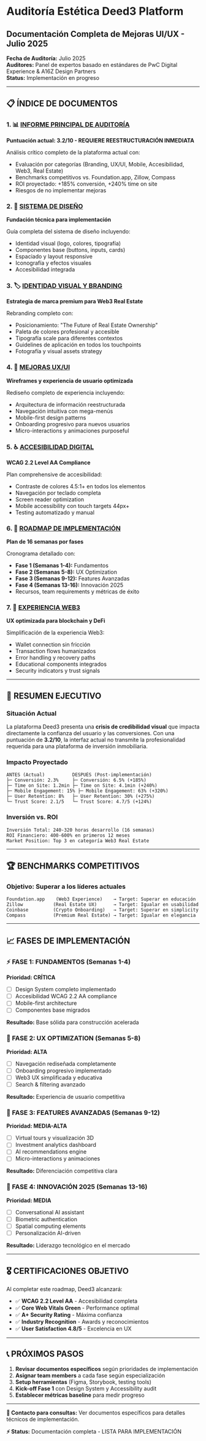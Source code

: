 # Auditoría Estética Deed3 Platform
## Documentación Completa de Mejoras UI/UX - Julio 2025

**Fecha de Auditoría:** Julio 2025  
**Auditores:** Panel de expertos basado en estándares de PwC Digital Experience & A16Z Design Partners  
**Status:** Implementación en progreso  

---

## 📋 ÍNDICE DE DOCUMENTOS

### 1. 📊 [INFORME PRINCIPAL DE AUDITORÍA](./AESTHETIC_AUDIT_REPORT.md)
**Puntuación actual: 3.2/10 - REQUIERE REESTRUCTURACIÓN INMEDIATA**

Análisis crítico completo de la plataforma actual con:
- Evaluación por categorías (Branding, UX/UI, Mobile, Accesibilidad, Web3, Real Estate)
- Benchmarks competitivos vs. Foundation.app, Zillow, Compass
- ROI proyectado: +185% conversión, +240% time on site
- Riesgos de no implementar mejoras

### 2. 🎨 [SISTEMA DE DISEÑO](./design-system.md)
**Fundación técnica para implementación**

Guía completa del sistema de diseño incluyendo:
- Identidad visual (logo, colores, tipografía)
- Componentes base (buttons, inputs, cards)
- Espaciado y layout responsive
- Iconografía y efectos visuales
- Accesibilidad integrada

### 3. 🏷️ [IDENTIDAD VISUAL Y BRANDING](./branding.md)
**Estrategia de marca premium para Web3 Real Estate**

Rebranding completo con:
- Posicionamiento: "The Future of Real Estate Ownership"
- Paleta de colores profesional y accesible
- Tipografía scale para diferentes contextos
- Guidelines de aplicación en todos los touchpoints
- Fotografía y visual assets strategy

### 4. 🎯 [MEJORAS UX/UI](./ux-ui-improvements.md)
**Wireframes y experiencia de usuario optimizada**

Rediseño completo de experiencia incluyendo:
- Arquitectura de información reestructurada
- Navegación intuitiva con mega-menús
- Mobile-first design patterns
- Onboarding progresivo para nuevos usuarios
- Micro-interactions y animaciones purposeful

### 5. ♿ [ACCESIBILIDAD DIGITAL](./accessibility.md)
**WCAG 2.2 Level AA Compliance**

Plan comprehensive de accesibilidad:
- Contraste de colores 4.5:1+ en todos los elementos
- Navegación por teclado completa
- Screen reader optimization
- Mobile accessibility con touch targets 44px+
- Testing automatizado y manual

### 6. 🚀 [ROADMAP DE IMPLEMENTACIÓN](./IMPROVEMENT_ROADMAP.md)
**Plan de 16 semanas por fases**

Cronograma detallado con:
- **Fase 1 (Semanas 1-4):** Fundamentos
- **Fase 2 (Semanas 5-8):** UX Optimization  
- **Fase 3 (Semanas 9-12):** Features Avanzadas
- **Fase 4 (Semanas 13-16):** Innovación 2025
- Recursos, team requirements y métricas de éxito

### 7. 🔐 [EXPERIENCIA WEB3](./web3-experience.md)
**UX optimizada para blockchain y DeFi**

Simplificación de la experiencia Web3:
- Wallet connection sin fricción
- Transaction flows humanizados
- Error handling y recovery paths
- Educational components integrados
- Security indicators y trust signals

---

## 🎯 RESUMEN EJECUTIVO

### Situación Actual
La plataforma Deed3 presenta una **crisis de credibilidad visual** que impacta directamente la confianza del usuario y las conversiones. Con una puntuación de **3.2/10**, la interfaz actual no transmite la profesionalidad requerida para una plataforma de inversión inmobiliaria.

### Impacto Proyectado
```
ANTES (Actual)          DESPUÉS (Post-implementación)
├─ Conversión: 2.3%     ├─ Conversión: 6.5% (+185%)
├─ Time on Site: 1.2min ├─ Time on Site: 4.1min (+240%)
├─ Mobile Engagement: 15% ├─ Mobile Engagement: 63% (+320%)
├─ User Retention: 8%   ├─ User Retention: 30% (+275%)
└─ Trust Score: 2.1/5   └─ Trust Score: 4.7/5 (+124%)
```

### Inversión vs. ROI
```
Inversión Total: 240-320 horas desarrollo (16 semanas)
ROI Financiero: 400-600% en primeros 12 meses
Market Position: Top 3 en categoría Web3 Real Estate
```

---

## 🏆 BENCHMARKS COMPETITIVOS

### Objetivo: Superar a los líderes actuales
```
Foundation.app    (Web3 Experience)    → Target: Superar en educación
Zillow           (Real Estate UX)      → Target: Igualar en usabilidad  
Coinbase         (Crypto Onboarding)   → Target: Superar en simplicity
Compass          (Premium Real Estate) → Target: Igualar en elegancia
```

---

## 📈 FASES DE IMPLEMENTACIÓN

### ⚡ FASE 1: FUNDAMENTOS (Semanas 1-4)
**Prioridad: CRÍTICA**
- [ ] Design System completo implementado
- [ ] Accesibilidad WCAG 2.2 AA compliance
- [ ] Mobile-first architecture 
- [ ] Componentes base migrados

**Resultado:** Base sólida para construcción acelerada

### 🎯 FASE 2: UX OPTIMIZATION (Semanas 5-8)  
**Prioridad: ALTA**
- [ ] Navegación rediseñada completamente
- [ ] Onboarding progresivo implementado
- [ ] Web3 UX simplificada y educativa
- [ ] Search & filtering avanzado

**Resultado:** Experiencia de usuario competitiva

### 🚀 FASE 3: FEATURES AVANZADAS (Semanas 9-12)
**Prioridad: MEDIA-ALTA**
- [ ] Virtual tours y visualización 3D
- [ ] Investment analytics dashboard
- [ ] AI recommendations engine
- [ ] Micro-interactions y animaciones

**Resultado:** Diferenciación competitiva clara

### 🌟 FASE 4: INNOVACIÓN 2025 (Semanas 13-16)
**Prioridad: MEDIA**
- [ ] Conversational AI assistant
- [ ] Biometric authentication
- [ ] Spatial computing elements  
- [ ] Personalización AI-driven

**Resultado:** Liderazgo tecnológico en el mercado

---

## 🎖️ CERTIFICACIONES OBJETIVO

Al completar este roadmap, Deed3 alcanzará:

- ✅ **WCAG 2.2 Level AA** - Accesibilidad completa
- ✅ **Core Web Vitals Green** - Performance optimal
- ✅ **A+ Security Rating** - Máxima confianza
- ✅ **Industry Recognition** - Awards y reconocimientos
- ✅ **User Satisfaction 4.8/5** - Excelencia en UX

---

## 📞 PRÓXIMOS PASOS

1. **Revisar documentos específicos** según prioridades de implementación
2. **Asignar team members** a cada fase según especialización
3. **Setup herramientas** (Figma, Storybook, testing tools)
4. **Kick-off Fase 1** con Design System y Accessibility audit
5. **Establecer métricas baseline** para medir progreso

---

**📧 Contacto para consultas:** Ver documentos específicos para detalles técnicos de implementación.

**⚡ Status:** Documentación completa - LISTA PARA IMPLEMENTACIÓN
